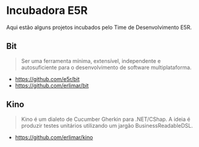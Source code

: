 # Incubadora E5R

Aqui estão alguns projetos incubados pelo Time de Desenvolvimento E5R.

## Bit

> Ser uma ferramenta mínima, extensível, independente e autosuficiente para o desenvolvimento de software multiplataforma.

- https://github.com/e5r/bit
- https://github.com/erlimar/bit

## Kino

> Kino é um dialeto de Cucumber Gherkin para .NET/CShap.
> A ideia é produzir testes unitários utilizando um jargão BusinessReadableDSL.

- https://github.com/erlimar/kino
